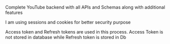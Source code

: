Complete YouTube backend with all APIs and Schemas along with additional features

I am using sessions and cookies for better security purpose

Access token and Refresh tokens are used in this process.
Access Token is not stored in database while Refresh token is stored in Db
